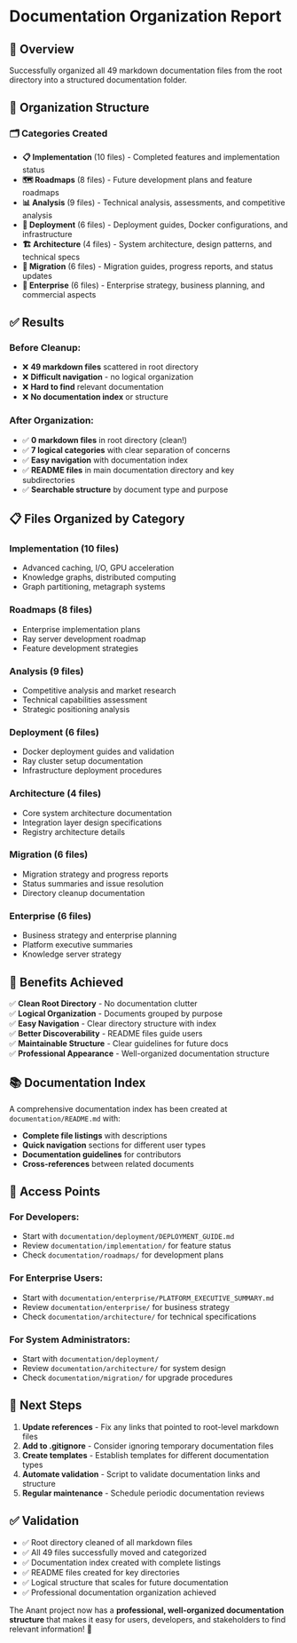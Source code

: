 # Documentation Organization Report

## 🎯 **Overview**
Successfully organized all 49 markdown documentation files from the root directory into a structured documentation folder.

## 📁 **Organization Structure**

### 🗂️ **Categories Created**
- **📋 Implementation** (10 files) - Completed features and implementation status
- **🗺️ Roadmaps** (8 files) - Future development plans and feature roadmaps  
- **📊 Analysis** (9 files) - Technical analysis, assessments, and competitive analysis
- **🚀 Deployment** (6 files) - Deployment guides, Docker configurations, and infrastructure
- **🏗️ Architecture** (4 files) - System architecture, design patterns, and technical specs
- **🔄 Migration** (6 files) - Migration guides, progress reports, and status updates
- **🏢 Enterprise** (6 files) - Enterprise strategy, business planning, and commercial aspects

## ✅ **Results**

### **Before Cleanup:**
- ❌ **49 markdown files** scattered in root directory
- ❌ **Difficult navigation** - no logical organization
- ❌ **Hard to find** relevant documentation
- ❌ **No documentation index** or structure

### **After Organization:**
- ✅ **0 markdown files** in root directory (clean!)
- ✅ **7 logical categories** with clear separation of concerns
- ✅ **Easy navigation** with documentation index
- ✅ **README files** in main documentation directory and key subdirectories
- ✅ **Searchable structure** by document type and purpose

## 📋 **Files Organized by Category**

### **Implementation (10 files)**
- Advanced caching, I/O, GPU acceleration
- Knowledge graphs, distributed computing
- Graph partitioning, metagraph systems

### **Roadmaps (8 files)**  
- Enterprise implementation plans
- Ray server development roadmap
- Feature development strategies

### **Analysis (9 files)**
- Competitive analysis and market research
- Technical capabilities assessment  
- Strategic positioning analysis

### **Deployment (6 files)**
- Docker deployment guides and validation
- Ray cluster setup documentation
- Infrastructure deployment procedures

### **Architecture (4 files)**
- Core system architecture documentation
- Integration layer design specifications
- Registry architecture details

### **Migration (6 files)**
- Migration strategy and progress reports
- Status summaries and issue resolution
- Directory cleanup documentation

### **Enterprise (6 files)**
- Business strategy and enterprise planning
- Platform executive summaries
- Knowledge server strategy

## 🎯 **Benefits Achieved**

✅ **Clean Root Directory** - No documentation clutter  
✅ **Logical Organization** - Documents grouped by purpose  
✅ **Easy Navigation** - Clear directory structure with index  
✅ **Better Discoverability** - README files guide users  
✅ **Maintainable Structure** - Clear guidelines for future docs  
✅ **Professional Appearance** - Well-organized documentation structure  

## 📚 **Documentation Index**

A comprehensive documentation index has been created at `documentation/README.md` with:
- **Complete file listings** with descriptions
- **Quick navigation** sections for different user types  
- **Documentation guidelines** for contributors
- **Cross-references** between related documents

## 🔗 **Access Points**

### **For Developers:**
- Start with `documentation/deployment/DEPLOYMENT_GUIDE.md`
- Review `documentation/implementation/` for feature status
- Check `documentation/roadmaps/` for development plans

### **For Enterprise Users:**
- Start with `documentation/enterprise/PLATFORM_EXECUTIVE_SUMMARY.md`
- Review `documentation/enterprise/` for business strategy
- Check `documentation/architecture/` for technical specifications

### **For System Administrators:**
- Start with `documentation/deployment/`
- Review `documentation/architecture/` for system design
- Check `documentation/migration/` for upgrade procedures

## 🚀 **Next Steps**

1. **Update references** - Fix any links that pointed to root-level markdown files
2. **Add to .gitignore** - Consider ignoring temporary documentation files
3. **Create templates** - Establish templates for different documentation types
4. **Automate validation** - Script to validate documentation links and structure
5. **Regular maintenance** - Schedule periodic documentation reviews

## ✅ **Validation**

- ✅ Root directory cleaned of all markdown files
- ✅ All 49 files successfully moved and categorized  
- ✅ Documentation index created with complete listings
- ✅ README files created for key directories
- ✅ Logical structure that scales for future documentation
- ✅ Professional documentation organization achieved

The Anant project now has a **professional, well-organized documentation structure** that makes it easy for users, developers, and stakeholders to find relevant information! 🎉
